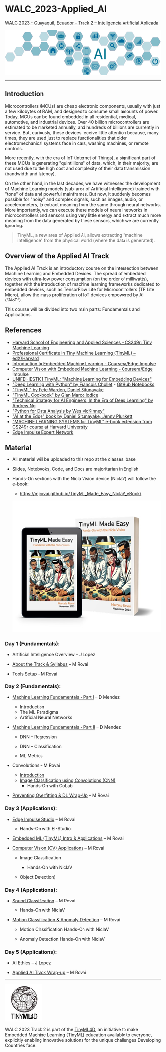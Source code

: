 # WALC_2023-Applied_AI

[WALC 2023 - Guayaquil, Ecuador - Track 2 – Inteligencia Artificial Aplicada](https://eslared.net/walc2023/?page_id=241)

![](./images/track2.png)
<hr>

## Introduction
Microcontrollers (MCUs) are cheap electronic components, usually with just a few kilobytes of RAM, and designed to consume small amounts of power. Today, MCUs can be found embedded in all residential, medical, automotive, and industrial devices. Over 40 billion microcontrollers are estimated to be marketed annually, and hundreds of billions are currently in service. But, curiously, these devices receive little attention because, many times, they are used just to replace functionalities that older electromechanical systems face in cars, washing machines, or remote controls.

More recently, with the era of IoT (Internet of Things), a significant part of these MCUs is generating "quintillions" of data, which, in their majority, are not used due to the high cost and complexity of their data transmission (bandwidth and latency).

On the other hand, in the last decades, we have witnessed the development of Machine Learning models (sub-area of Artificial Intelligence) trained with "tons" of data and powerful mainframes. But now, it suddenly becomes possible for "noisy" and complex signals, such as images, audio, or accelerometers, to extract meaning from the same through neural networks. More importantly, we can execute these models of neural networks in microcontrollers and sensors using very little energy and extract much more meaning from the data generated by these sensors, which we are currently ignoring. 
> TinyML, a new area of Applied AI, allows extracting "machine intelligence" from the physical world (where the data is generated).


## Overview of the Applied AI Track
The Applied AI Track is an introductory course on the intersection between Machine Learning and Embedded Devices. The spread of embedded devices with ultra-low power consumption (on the order of milliwatts), together with the introduction of machine learning frameworks dedicated to embedded devices, such as TensorFlow Lite for Microcontrollers (TF Lite Micro), allow the mass proliferation of IoT devices empowered by AI (“AioT”).

This course will be divided into two main parts: Fundamentals and Applications. 

## References
+ [Harvard School of Engineering and Applied Sciences - CS249r: Tiny Machine Learning](https://sites.google.com/g.harvard.edu/tinyml/home)
+ [Professional Certificate in Tiny Machine Learning (TinyML) – edX/Harvard](https://www.edx.org/professional-certificate/harvardx-tiny-machine-learning)
+ [Introduction to Embedded Machine Learning - Coursera/Edge Impulse](https://www.coursera.org/learn/introduction-to-embedded-machine-learning)
+ [Computer Vision with Embedded Machine Learning - Coursera/Edge Impulse](https://www.coursera.org/learn/computer-vision-with-embedded-machine-learning)
+ [UNIFEI-IESTI01 TinyML: "Machine Learning for Embedding Devices"](https://github.com/Mjrovai/UNIFEI-IESTI01-TinyML-2023.1)
+ ["Deep Learning with Python" by François Chollet](https://www.manning.com/books/deep-learning-with-python) - [GitHub Notebooks](https://github.com/fchollet/deep-learning-with-python-notebooks)
+ ["TinyML" by Pete Warden, Daniel Situnayake](https://www.oreilly.com/library/view/tinyml/9781492052036/)
+ ["TinyML Cookbook" by Gian Marco Iodice](https://github.com/PacktPublishing/TinyML-Cookbook)
+ ["Technical Strategy for AI Engineers, In the Era of Deep Learning" by Andrew Ng](https://github.com/ajaymache/machine-learning-yearning/blob/master/full%20book/machine-learning-yearning.pdf)
+ ["Python for Data Analysis by Wes McKinney"](https://wesmckinney.com/book/)
+ ["AI at the Edge" book by Daniel Situnayake, Jenny Plunkett](https://www.oreilly.com/library/view/ai-at-the/9781098120191/)
+ ["MACHINE LEARNING SYSTEMS for TinyML" e-book extension from CS249r course at Harvard University](https://harvard-edge.github.io/cs249r_book/)
+ [Edge Impulse Expert Network](https://docs.edgeimpulse.com/experts/)

## Material
- All material will be uploaded to this repo at the classes' base
- Slides, Notebooks, Code, and Docs are majoritarian in English 
- Hands-On sections with the Nicla Vision device (NiclaV) will follow the e-book:

    - https://mjrovai.github.io/TinyML_Made_Easy_NiclaV_eBook/

    ![](images/ebook.jpg)

### Day 1 (Fundamentals):

- Artificial Intelligence Overview – J Lopez

- [About the Track & Syllabus](content/01_Applied_AI_2023.pdf) – M Rovai

- Tools Setup - M Rovai

### Day 2 (Fundamentals):

- [Machine Learning Fundamentals - Part I](content/Applied_AI_D2_p1.pdf) – D Mendez
    - Introduction
    - The ML Paradigma
    - Artificial Neural Networks

- [Machine Learning Fundamentals - Part II](content/Applied_AI_D2_p2.pdf) – D Mendez

    - DNN – Regression

    - DNN – Classification

    - ML Metrics 

- Convolutions – M Rovai
    - [Introduction](content/02_Applied_AI_2023.pdf)
    - [Image Classification using Convolutions (CNN)](content/03_Applied_AI_2023.pdf)
        - Hands-On with CoLab

- [Preventing Overfitting & DL Wrap-Up](content/04_Applied_AI_2023.pdf) – M Rovai

### Day 3 (Applications):

- [Edge Impulse Studio](content/05_Applied_AI_2023.pdf) – M Rovai
    - Hands-On with EI-Studio

- [Embedded ML (TinyML) Intro & Applications](content/06_Applied_AI_2023.pdf) – M Rovai

- [Computer Vision (CV) Applications](content/07_Applied_AI_2023.pdf) – M Rovai

    - Image Classification
        - Hands-On with NiclaV

    - Object Detection)

### Day 4 (Applications):

- [Sound Classification](content/08_Applied_AI_2023.pdf) – M Rovai 
    - Hands-On with NiclaV

- [Motion Classification & Anomaly Detection](content/09_Applied_AI_2023.pdf) – M Rovai

    - Motion Classification Hands-On with NiclaV

    - Anomaly Detection Hands-On with NiclaV

### Day 5 (Applications):

- AI Ethics – J Lopez

- [Applied AI Track Wrap-up](content/10_Applied_AI_2023.pdf) – M Rovai

<hr>


![](images/tinyml4d_logo.jpg)

WALC 2023 Track 2 is part of the [TinyML4D](https://tinyml.seas.harvard.edu/4D/AcademicNetwork), an initiative to make Embedded Machine Learning (TinyML) education available to everyone, explicitly enabling innovative solutions for the unique challenges Developing Countries face.  